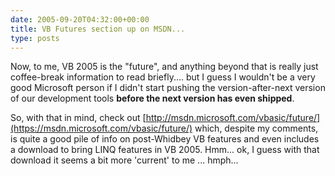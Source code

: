 ```yaml
---
date: 2005-09-20T04:32:00+00:00
title: VB Futures section up on MSDN...
type: posts
---
```

Now, to me, VB 2005 is the "future", and anything beyond that is really just coffee-break information to read briefly.... but I guess I wouldn't be a very good Microsoft person if I didn't start pushing the version-after-next version of our development tools **before the next version has even shipped**.

So, with that in mind, check out [http://msdn.microsoft.com/vbasic/future/](https://msdn.microsoft.com/vbasic/future/) which, despite my comments, is quite a good pile of info on post-Whidbey VB features and even includes a download to bring LINQ features in VB 2005. Hmm... ok, I guess with that download it seems a bit more 'current' to me ... hmph...
